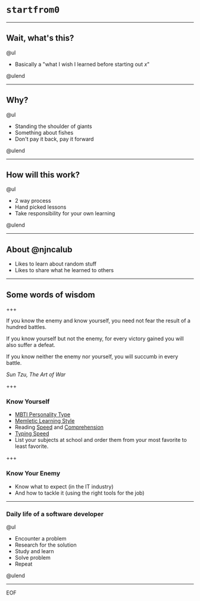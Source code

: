 # `startfrom0`

---

## Wait, what's this?

@ul

* Basically a "what I wish I learned before starting out *x*"

@ulend

---

## Why?

@ul

* Standing the shoulder of giants
* Something about fishes
* Don't pay it back, pay it forward

@ulend

---

## How will this work?

@ul

* 2 way process
* Hand picked lessons
* Take responsibility for your own learning

@ulend

---

## About @njncalub

* Likes to learn about random stuff
* Likes to share what he learned to others

---

## Some words of wisdom

+++

If you know the enemy and know yourself,
you need not fear the result of a hundred battles.

If you know yourself but not the enemy,
for every victory gained you will also suffer a defeat.

If you know neither the enemy nor yourself,
you will succumb in every battle.

*Sun Tzu, The Art of War*

+++

### Know Yourself

* [MBTI Personality Type](https://www.16personalities.com/)
* [Memletic Learning Style](http://www.learning-styles-online.com/inventory/questions.php?cookieset=y)
* Reading [Speed](http://www.readingsoft.com/index.html) and [Comprehension](http://www.readingsoft.com/quiz.html)
* [Typing Speed](https://www.typingtest.com/test.html)
* List your subjects at school and order them from your most favorite to least favorite.

+++

### Know Your Enemy

* Know what to expect (in the IT industry)
* And how to tackle it (using the right tools for the job)

---

### Daily life of a software developer

@ul

* Encounter a problem
* Research for the solution
* Study and learn
* Solve problem
* Repeat

@ulend

---

EOF
